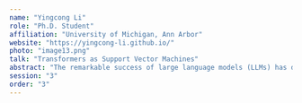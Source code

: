 ```yaml
---
name: "Yingcong Li"
role: "Ph.D. Student"
affiliation: "University of Michigan, Ann Arbor"
website: "https://yingcong-li.github.io/"
photo: "image13.png"
talk: "Transformers as Support Vector Machines"
abstract: "The remarkable success of large language models (LLMs) has drawn significant interest, but their underlying mechanisms remain underexplored. This is due to the complexity of their architectures and how their predictions depend heavily on the data. My research focuses on uncovering the fundamental reasons behind the effectiveness of LLMs. One key insight comes from analyzing attention mechanisms, and our work shows that optimized attention acts like a support vector machine, highlighting relevant elements in the input sequence while suppressing irrelevant ones."
session: "3"
order: "3"
---
```

